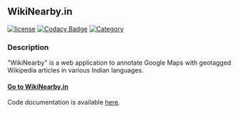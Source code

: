 ## WikiNearby.in
[![license](https://img.shields.io/github/license/mashape/apistatus.svg?maxAge=2592000)](https://github.com/agarwalt/WikiNearby/blob/master/LICENSE.md) [![Codacy Badge](https://api.codacy.com/project/badge/Grade/dc9c5ca9b2394cc6886edd887f13cd19)](https://www.codacy.com/app/agarwal/WikiNearby?utm_source=github.com&amp;utm_medium=referral&amp;utm_content=agarwalt/WikiNearby&amp;utm_campaign=Badge_Grade) [![Category](https://img.shields.io/badge/Category-Coursework-ff69b4.svg)](https://github.com/agarwalt/WikiNearby)

### Description
"WikiNearby" is a web application to annotate Google Maps with geotagged Wikipedia articles in various Indian languages. 

#### <a href="http://wikinearby.in" target="_blank">Go to WikiNearby.in</a>

Code documentation is available <a href="http://agarwalt.github.io/WikiNearby/" target="_blank">here</a>.
